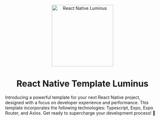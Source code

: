 <p align="center">
    <img alt="React Native Luminus" src="https://i.postimg.cc/kG5X4GDK/Logo-rn-luminus.png" width="200" />
</p>

<h1 align="center">
  React Native Template Luminus
</h1>

Introducing a powerful template for your next React Native project, designed with a focus on developer experience and performance. This template incorporates the following technologies: Typescript, Expo, Expo Router, and Axios. Get ready to supercharge your development process! 🚀
